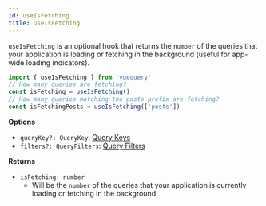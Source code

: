 ```yaml
---
id: useIsFetching
title: useIsFetching
---
```


`useIsFetching` is an optional hook that returns the `number` of the queries that your application is loading or fetching in the background (useful for app-wide loading indicators).

```js
import { useIsFetching } from 'vuequery'
// How many queries are fetching?
const isFetching = useIsFetching()
// How many queries matching the posts prefix are fetching?
const isFetchingPosts = useIsFetching(['posts'])
```

**Options**

- `queryKey?: QueryKey`: [Query Keys](../guides/query-keys)
- `filters?: QueryFilters`: [Query Filters](../guides/query-filters)

**Returns**

- `isFetching: number`
  - Will be the `number` of the queries that your application is currently loading or fetching in the background.
